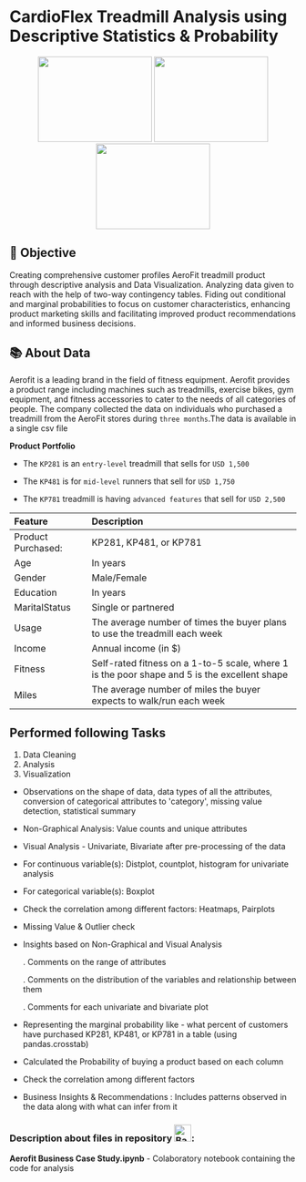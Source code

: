 # CardioFlex Treadmill Analysis using Descriptive Statistics & Probability
<div align="center">
  <img src="https://github.com/yashika-malhotra/Aerofit-Descriptive-Statistics-Probability/assets/154385962/c3b6f2d2-ec24-47c8-a810-871cf938fcd3" width = 200 height =150/>
  <img src="https://github.com/yashika-malhotra/Aerofit-Descriptive-Statistics-Probability/assets/154385962/7e13a4a3-dfe2-41d8-9407-15138bdc28e8" width = 200 height =150/>
  <img src="https://github.com/yashika-malhotra/Aerofit-Descriptive-Statistics-Probability/assets/154385962/0fef71de-e8fb-432f-a746-de764ccd74e5" width = 200 height =150/>
</div>

## 🎯 Objective
Creating comprehensive customer profiles AeroFit treadmill product through descriptive analysis and Data Visualization. Analyzing data given to reach with the help of two-way contingency tables. Fiding out conditional and marginal probabilities to focus on customer characteristics, enhancing product marketing skills and facilitating improved product recommendations and informed business decisions.


## 📚 About Data
Aerofit is a leading brand in the field of fitness equipment. Aerofit provides a product range including machines such as treadmills, exercise bikes, gym equipment, and fitness accessories to cater to the needs of all categories of people.
The company collected the data on individuals who purchased a treadmill from the AeroFit stores during `three months`.The data is available in a single csv file 

**Product Portfolio**

- The `KP281` is an `entry-level` treadmill that sells for `USD 1,500`

- The `KP481` is for `mid-level` runners that sell for `USD 1,750`

- The `KP781` treadmill is having `advanced features` that sell for `USD 2,500`
  
| Feature | Description |
|:--------|:------------|
| Product Purchased: | KP281, KP481, or KP781 |
| Age | In years |
| Gender | Male/Female |
| Education | In years |
| MaritalStatus | Single or partnered |
| Usage | The average number of times the buyer plans to use the treadmill each week |
| Income | Annual income (in $) | 
| Fitness | Self-rated fitness on a 1-to-5 scale, where 1 is the poor shape and 5 is the excellent shape | 
| Miles | The average number of miles the buyer expects to walk/run each week | 


## Performed following Tasks
1. Data Cleaning
2. Analysis
3. Visualization

- Observations on the shape of data, data types of all the attributes, conversion of categorical attributes to 'category', missing value detection, statistical summary

- Non-Graphical Analysis: Value counts and unique attributes ​
- Visual Analysis - Univariate, Bivariate after pre-processing of the data
- For continuous variable(s): Distplot, countplot, histogram for univariate analysis 
- For categorical variable(s): Boxplot 
- Check the correlation among different factors: Heatmaps, Pairplots 
- Missing Value & Outlier check

- Insights based on Non-Graphical and Visual Analysis
  
    . Comments on the range of attributes
  
    . Comments on the distribution of the variables and relationship between them
  
    . Comments for each univariate and bivariate plot

- Representing the marginal probability like - what percent of customers have purchased KP281, KP481, or KP781 in a table (using pandas.crosstab)
- Calculated the Probability of buying a product based on each column
-  Check the correlation among different factors
  
- Business Insights & Recommendations : Includes patterns observed in the data along with what can infer from it


### Description about files in repository <img src="https://raw.githubusercontent.com/Tarikul-Islam-Anik/Animated-Fluent-Emojis/master/Emojis/Hand%20gestures/Backhand%20Index%20Pointing%20Down%20Light%20Skin%20Tone.png" alt="Backhand Index Pointing Down Light Skin Tone" width="30" height="30" />:

**Aerofit Business Case Study.ipynb** - Colaboratory notebook containing the code for analysis
 

